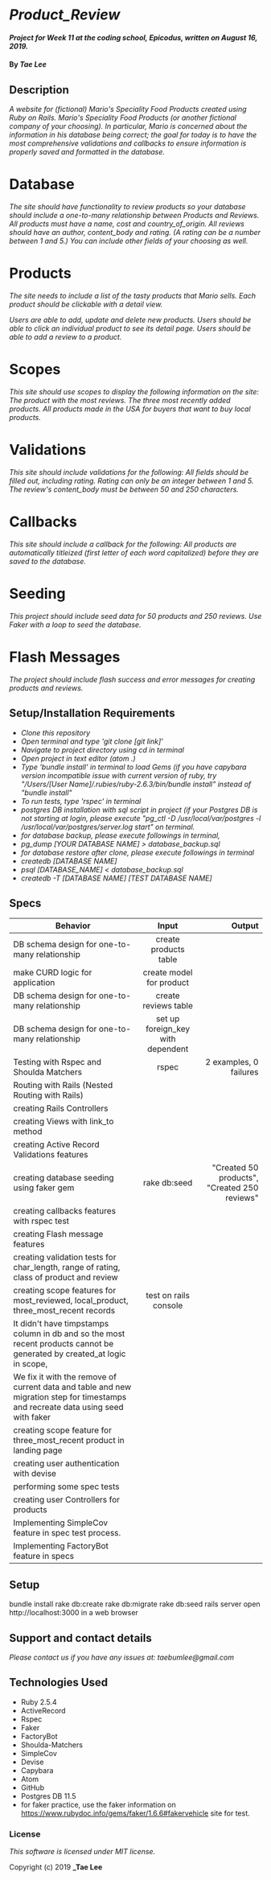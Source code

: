 
# _Product_Review_

#### _Project for Week 11 at the coding school, Epicodus, written on August 16, 2019._

#### By _**Tae Lee**_

## Description

_A website for (fictional) Mario's Speciality Food Products created using Ruby on Rails._
_Mario's Speciality Food Products (or another fictional company of your choosing). In particular, Mario is concerned_ _about the information in his database being correct; the goal for today is to have the most comprehensive validations_ _and callbacks to ensure information is properly saved and formatted in the database._

# Database
_The site should have functionality to review products so your database should include a one-to-many relationship between Products and Reviews. All products must have a name, cost and country_of_origin. All reviews should have an author, content_body and rating. (A rating can be a number between 1 and 5.) You can include other fields of your choosing as well._

# Products
_The site needs to include a list of the tasty products that Mario sells._
_Each product should be clickable with a detail view._

_Users are able to add, update and delete new products._
_Users should be able to click an individual product to see its detail page._
_Users should be able to add a review to a product._

# Scopes
_This site should use scopes to display the following information on the site:_
_The product with the most reviews._
_The three most recently added products._
_All products made in the USA for buyers that want to buy local products._

# Validations
_This site should include validations for the following:_
_All fields should be filled out, including rating._
_Rating can only be an integer between 1 and 5._
_The review's content_body must be between 50 and 250 characters._

# Callbacks
_This site should include a callback for the following:_
_All products are automatically titleized (first letter of each word capitalized) before they are saved to the database._

# Seeding
_This project should include seed data for 50 products and 250 reviews. Use Faker with a loop to seed the database._

# Flash Messages
_The project should include flash success and error messages for creating products and reviews._

## Setup/Installation Requirements

* _Clone this repository_
* _Open terminal and type 'git clone [git link]'_
* _Navigate to project directory using cd in terminal_
* _Open project in text editor (atom .)_
* _Type 'bundle install' in terminal to load Gems (if you have capybara version incompatible issue with current version of ruby, try "/Users/[User Name]/.rubies/ruby-2.6.3/bin/bundle install" instead of "bundle install"_
* _To run tests, type 'rspec' in terminal_
* _postgres DB installation with sql script in project (if your Postgres DB is not starting at login, please execute "pg_ctl -D /usr/local/var/postgres -l /usr/local/var/postgres/server.log start" on terminal._
* _for database backup, please execute followings in terminal,_
* _pg_dump [YOUR DATABASE NAME] > database_backup.sql_
* _for database restore after clone, please execute followings in terminal_
* _createdb [DATABASE NAME]_
* _psql [DATABASE_NAME] < database_backup.sql_
* _createdb -T [DATABASE NAME] [TEST DATABASE NAME]_

## Specs
| Behavior                                       | Input                                 | Output                                       |
| ---------------------------------------------- |:-------------------------------------:| --------------------------------------------:|
| DB schema design for one-to-many relationship  | create products table                 |                                              |
| make CURD logic for application                | create model for product              |                                              |
| DB schema design for one-to-many relationship  | create reviews table                  |                                              |
| DB schema design for one-to-many relationship  | set up foreign_key with dependent     |                                              |
| Testing with Rspec and Shoulda Matchers        | rspec                                 | 2 examples, 0 failures                       |
| Routing with Rails (Nested Routing with Rails) |                                       |                                              |
| creating Rails Controllers                     |                                       |                                              |
| creating Views with link_to method             |                                       |                                              |
| creating Active Record Validations features    |                                       |                                              |
| creating database seeding using faker gem      | rake db:seed                          | "Created 50 products", "Created 250 reviews" |
| creating callbacks features with rspec test    |                                       |                                              |
| creating Flash message features                |                                       |                                              |
| creating validation tests for char_length, range of rating, class of product and review|                                              |
| creating scope features for most_reviewed, local_product, three_most_recent records    | test on rails console                        |
| It didn't have timpstamps column in db and so the most recent products cannot be generated by created_at logic in scope,              |
| We fix it with the remove of current data and table and new migration step for timestamps and recreate data using seed with faker     |
| creating scope feature for three_most_recent product in landing page |
| creating user authentication with devise |
| performing some spec tests |
| creating user Controllers for products |
| Implementing SimpleCov feature in spec test process.|
| Implementing FactoryBot feature in specs |

## Setup

bundle install
rake db:create
rake db:migrate
rake db:seed
rails server
open http://localhost:3000 in a web browser

## Support and contact details

_Please contact us if you have any issues at: taebumlee@gmail.com_

## Technologies Used

* Ruby 2.5.4
* ActiveRecord
* Rspec
* Faker
* FactoryBot
* Shoulda-Matchers
* SimpleCov
* Devise
* Capybara
* Atom
* GitHub
* Postgres DB 11.5
* for faker practice, use the faker information on https://www.rubydoc.info/gems/faker/1.6.6#fakervehicle site for test.

### License
_This software is licensed under MIT license._

Copyright (c) 2019 **_Tae Lee**
